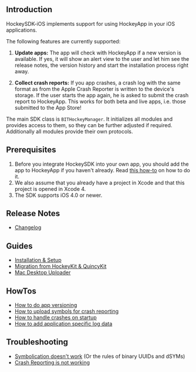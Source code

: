 ## Introduction

HockeySDK-iOS implements support for using HockeyApp in your iOS applications.

The following features are currently supported:

1. **Update apps:** The app will check with HockeyApp if a new version is available. If yes, it will show an alert view to the user and let him see the release notes, the version history and start the installation process right away. 

2. **Collect crash reports:** If you app crashes, a crash log with the same format as from the Apple Crash Reporter is written to the device's storage. If the user starts the app again, he is asked to submit the crash report to HockeyApp. This works for both beta and live apps, i.e. those submitted to the App Store!

The main SDK class is `BITHockeyManager`. It initializes all modules and provides access to them, so they can be further adjusted if required. Additionally all modules provide their own protocols.

## Prerequisites

1. Before you integrate HockeySDK into your own app, you should add the app to HockeyApp if you haven't already. Read [this how-to](http://support.hockeyapp.net/kb/how-tos/how-to-create-a-new-app) on how to do it.
2. We also assume that you already have a project in Xcode and that this project is opened in Xcode 4.
3. The SDK supports iOS 4.0 or newer.

## Release Notes

- [Changelog](Changelog)

## Guides

- [Installation & Setup](Guide-Installation-Setup)
- [Migration from HockeyKit & QuincyKit](Guide-Migration-Kits)
- [Mac Desktop Uploader](Guide-Installation-Mac-App)

## HowTos

- [How to do app versioning](HowTo-App-Versioning)
- [How to upload symbols for crash reporting](HowTo-Upload-Symbols)
- [How to handle crashes on startup](HowTo-Handle-Crashes-On-Startup)
- [How to add application specific log data](HowTo-Add-Application-Log)


## Troubleshooting

- [Symbolication doesn't work](Symbolication-Doesnt-Work) (Or the rules of binary UUIDs and dSYMs)
- [Crash Reporting is not working](Troubleshooting-Crash-Reporting-Not-Working)
